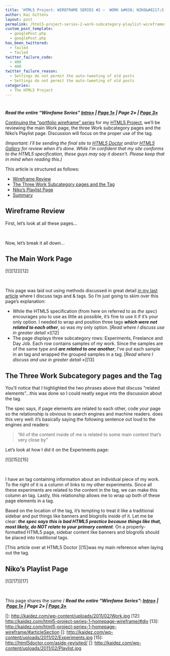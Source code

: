 ```yaml
---
title: 'HTML5 Project: WIREFRAME SERIES #2 –  WORK &#038; NIKO&#8217;S PLAYLIST PAGES'
author: Kai Gittens
layout: post
permalink: /html5-project-series-2-work-subcategory-playlist-wireframes/
custom_post_template:
  - googlePost.php
  - googlePost.php
has_been_twittered:
  - failed
  - failed
twitter_failure_code:
  - 400
  - 400
twitter_failure_reason:
  - Settings do not permit the auto-tweeting of old posts
  - Settings do not permit the auto-tweeting of old posts
categories:
  - The HTML5 Project
---
```

# 

***Read the entire “Wirefame Series” [Intro»][1] | [Page 1»][2] | Page 2» | [Page 3»][3]***

 [1]: http://kaidez.com/html5-project-update-completed-wireframes/
 [2]: http://kaidez.com/html5-project-series-1-homepage-wireframe/
 [3]: http://kaidez.com/html5-project-series-3-about-contact-wireframes/

[Continuing the “portfolio wireframe” series][1] for my [HTML5 Project][4], we’ll be reviewing the main Work page, the three Work subcategory pages and the Niko’s Playlist page. Discussion will focus on the proper use of the  tag.

 [4]: http://kaidez.com/html5-project/

*(Important: I’ll be sending the final site to [HTML5 Doctor][5] and/or [HTML5 Gallery][6] for review when it’s done. While I’m confident that my site conforms to the HTML5 specification, these guys may say it doesn’t. Please keep that in mind when reading this.)*

 [5]: http://html5doctor.com/
 [6]: http://html5gallery.com/

This article is structured as follows:

*   [Wireframe Review][7]
*   [The Three Work Subcategory pages and the  Tag][8]
*   [Niko’s Playlist Page][9]
*   [Summary][10]

 [7]: #wfReview
 [8]: #subcatAside
 [9]: #playlist
 [10]: #summary

  
## Wireframe Review

  
First, let’s look at all these pages…

 

Now, let’s break it all down…

## The Main Work Page

[![][12]][12] 

 

This page was laid out using methods discussed in great detail [in my last article][2] where I discuss  tags and  &  tags. So I’m just going to skim over this page’s explanation:

*   While the HTML5 specification (from here on referred to as *the spec*) encourages you to use  as little as possible, it’s fine to use it if it’s your only option. I needed to wrap and position three  tags ***which were not related to each other***, so  was my only option. [*Read where I discuss  use in greater detail »*][12]
*   The page displays three subcategory rows: Experiments, Freelance and Day Job. Each row contains samples of my work. Since the samples are of the same type and ***are related to one another***, I’ve put each sample in an  tag and wrapped the grouped samples in a  tag. [*Read where I discuss  and  use in greater detail »*][13] 

## The Three Work Subcategory pages and the  Tag

You’ll notice that I highlighted the two phrases above that discuss “related elements”…this was done so I could neatly segue into the discussion about the  tag.

The spec says, if page elements are related to each other, code your page so the relationship is obvious to search engines and machine readers.  does this very well: it’s basically saying the following sentence out loud to the engines and readers: 

> “All of the content inside of me is related to some main content that’s very close by”

Let’s look at how I did it on the Experiments page:

[![][15]][15] 

 

I have an  tag containing information about an individual piece of my work. To the right of it is a column of links to my other experiments. Since all these experiments are related to the content in the  tag, we can make this column an  tag. Lastly, this relationship allows me to wrap up both of these page elements in a  tag.

Based on the location of the  tag, it’s tempting to treat it like a traditional sidebar and put things like banners and blogrolls inside of it. Let me be clear: ***the spec says this is bad HTML5 practice because things like that, most likely, do NOT relate to your primary content***. On a properly-formatted HTML5 page, sidebar content like banners and blogrolls should be placed into traditional  tags.

[This article over at HTML5 Doctor ][15]was my main reference when laying out the  tag.

## Niko’s Playlist Page

[![][17]][17] 

 

This page shares the same  /  ***Read the entire “Wirefame Series”: [Intro»][1] | [Page 1»][2] | Page 2» | [Page 3»][3]***

 []: http://kaidez.com/wp-content/uploads/2011/02/Work.jpg
 [12]: http://kaidez.com/html5-project-series-1-homepage-wireframe/#div
 [13]: http://kaidez.com/html5-project-series-1-homepage-wireframe/#articleSection
 []: http://kaidez.com/wp-content/uploads/2011/02/Experiments.jpg
 [15]: http://html5doctor.com/aside-revisited/
 []: http://kaidez.com/wp-content/uploads/2011/02/Playlist.jpg